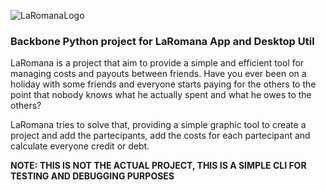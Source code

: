 ![LaRomanaLogo](https://github.com/NicolaM94/LaRomana/blob/master/laromanalogo.png)

### Backbone Python project for LaRomana App and Desktop Util

LaRomana is a project that aim to provide a simple and efficient tool for managing costs and payouts between friends. Have you ever been on a holiday with some friends and everyone starts paying for the others to the point that nobody knows what he actually spent and what he owes to the others?

LaRomana tries to solve that, providing a simple graphic tool to create a project and add the partecipants, add the costs for each partecipant and calculate everyone credit or debt.

**NOTE: THIS IS NOT THE ACTUAL PROJECT, THIS IS A SIMPLE CLI FOR TESTING AND DEBUGGING PURPOSES**
